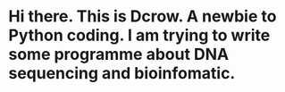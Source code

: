 # Hi there. This is Dcrow. A newbie to Python coding. I am trying to write some programme about DNA sequencing and bioinfomatic.

